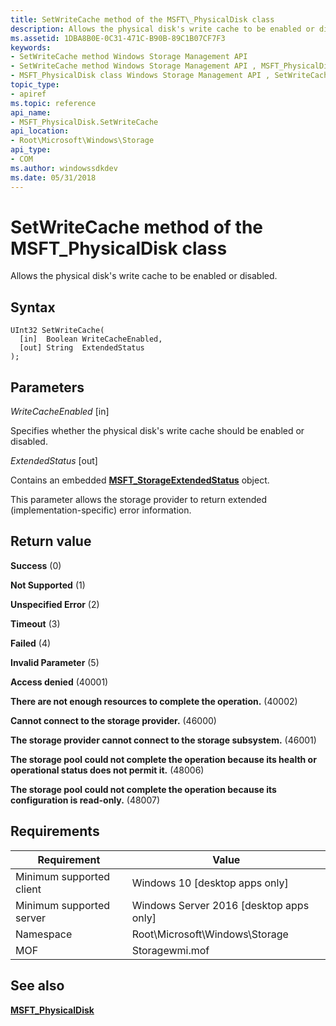 ```yaml
---
title: SetWriteCache method of the MSFT\_PhysicalDisk class
description: Allows the physical disk's write cache to be enabled or disabled.
ms.assetid: 1DBA8B0E-0C31-471C-B90B-89C1B07CF7F3
keywords:
- SetWriteCache method Windows Storage Management API
- SetWriteCache method Windows Storage Management API , MSFT_PhysicalDisk class
- MSFT_PhysicalDisk class Windows Storage Management API , SetWriteCache method
topic_type:
- apiref
ms.topic: reference
api_name:
- MSFT_PhysicalDisk.SetWriteCache
api_location:
- Root\Microsoft\Windows\Storage
api_type:
- COM
ms.author: windowssdkdev
ms.date: 05/31/2018
---
```


# SetWriteCache method of the MSFT\_PhysicalDisk class

Allows the physical disk's write cache to be enabled or disabled.

## Syntax


```mof
UInt32 SetWriteCache(
  [in]  Boolean WriteCacheEnabled,
  [out] String  ExtendedStatus
);
```



## Parameters

 

*WriteCacheEnabled* \[in\]
 

Specifies whether the physical disk's write cache should be enabled or disabled.

 

*ExtendedStatus* \[out\]
 

Contains an embedded [**MSFT\_StorageExtendedStatus**](msft-storageextendedstatus.md) object.

This parameter allows the storage provider to return extended (implementation-specific) error information.

 

## Return value

 

**Success** (0)
 

**Not Supported** (1)
 

**Unspecified Error** (2)
 

**Timeout** (3)
 

**Failed** (4)
 

**Invalid Parameter** (5)
 

**Access denied** (40001)
 

**There are not enough resources to complete the operation.** (40002)
 

**Cannot connect to the storage provider.** (46000)
 

**The storage provider cannot connect to the storage subsystem.** (46001)
 

**The storage pool could not complete the operation because its health or operational status does not permit it.** (48006)
 

**The storage pool could not complete the operation because its configuration is read-only.** (48007)
 

## Requirements



| Requirement | Value |
|-------------------------------------|-------------------------------------------------------------------------------------------|
| Minimum supported client | Windows 10 \[desktop apps only\]                                               |
| Minimum supported server | Windows Server 2016 \[desktop apps only\]                                      |
| Namespace                | Root\\Microsoft\\Windows\\Storage                                              |
| MOF                      |  Storagewmi.mof  |



## See also

 

[**MSFT\_PhysicalDisk**](msft-physicaldisk.md)
 

 

 





